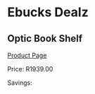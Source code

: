
# Ebucks Dealz
## Optic Book Shelf
[Product Page](https://www.ebucks.com/web/shop/productSelected.do?prodId=1224386684&catId=714962196)

Price: R1939.00

Savings: 


	